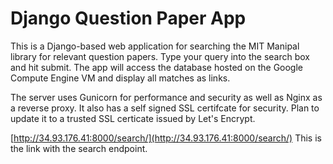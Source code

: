 # Django Question Paper App

This is a Django-based web application for searching the MIT Manipal library for relevant question papers. Type your query into the search box and hit submit. The app will access the database hosted on the Google Compute Engine VM and display all matches as links.


The server uses Gunicorn for performance and security as well as Nginx as a reverse proxy. It also has a self signed SSL certifcate for security. Plan to update it to a trusted SSL certicate issued by Let's Encrypt.

[http://34.93.176.41:8000/search/](http://34.93.176.41:8000/search/)
This is the link with the search endpoint. 
